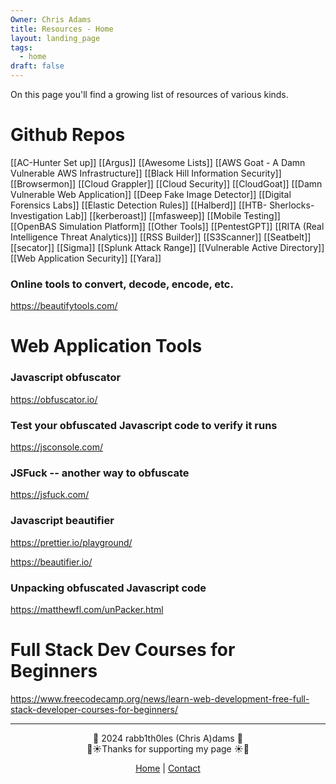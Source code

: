 ```yaml
---
Owner: Chris Adams
title: Resources - Home
layout: landing_page
tags:
  - home
draft: false
---
```

On this page you'll find a growing list of resources of various kinds.

# Github Repos

[[AC-Hunter Set up]]
[[Argus]]
[[Awesome Lists]]
[[AWS Goat - A Damn Vulnerable AWS Infrastructure]]
[[Black Hill Information Security]]
[[Browsermon]]
[[Cloud Grappler]]
[[Cloud Security]]
[[CloudGoat]]
[[Damn Vulnerable Web Application]]
[[Deep Fake Image Detector]]
[[Digital Forensics Labs]]
[[Elastic Detection Rules]]
[[Halberd]]
[[HTB- Sherlocks- Investigation Lab]]
[[kerberoast]]
[[mfasweep]]
[[Mobile Testing]]
[[OpenBAS Simulation Platform]]
[[Other Tools]]
[[PentestGPT]]
[[RITA (Real Intelligence Threat Analytics)]]
[[RSS Builder]]
[[S3Scanner]]
[[Seatbelt]]
[[secator]]
[[Sigma]]
[[Splunk Attack Range]]
[[Vulnerable Active Directory]]
[[Web Application Security]]
[[Yara]]



### Online tools to convert, decode, encode, etc.
https://beautifytools.com/


# Web Application Tools
### **Javascript obfuscator**
https://obfuscator.io/

### **Test your obfuscated Javascript code to verify it runs**
https://jsconsole.com/

### **JSFuck -- another way to obfuscate**
https://jsfuck.com/

### **Javascript beautifier**
https://prettier.io/playground/

https://beautifier.io/

### **Unpacking obfuscated Javascript code**
https://matthewfl.com/unPacker.html

# Full Stack Dev Courses for Beginners

https://www.freecodecamp.org/news/learn-web-development-free-full-stack-developer-courses-for-beginners/

---

<div style="text-align: center;">
	<div class="gradient-text">👾 2024 rabb1th0les (Chris A)dams 👾</div> 
	🌴☀Thanks for supporting my page ☀🌴
	<nav>
		<ul style="list-style: none; padding: 0;">
			<div style="text-align: center;">
				<li><a href="index.html">Home</a> | <a href="Contact.html">Contact</a></li>
			</div>
		</ul>
	</nav>	
</div>